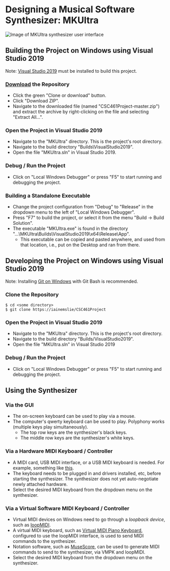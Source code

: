 # Designing a Musical Software Synthesizer: MKUltra

![Image of MKUltra synthesizer user interface](https://iainemslie.github.io/images/image22.png)

## Building the Project on Windows using Visual Studio 2019
Note: [Visual Studio 2019](https://visualstudio.microsoft.com/vs/) must be installed to build this project.

### [Download](https://github.com/iainemslie/CSC461Project/archive/master.zip) the Repository
* Click the green "Clone or download" button.
* Click "Download ZIP".
* Navigate to the downloaded file (named "CSC461Project-master.zip") and
  extract the archive by right-clicking on the file and selecting "Extract All...".
  
### Open the Project in Visual Studio 2019
* Navigate to the "MKUltra" directory. This is the project's root directory.
* Navigate to the build directory "Builds\VisualStudio2019".
* Open the file "MKUltra.sln" in Visual Studio 2019.

### Debug / Run the Project
* Click on "Local Windows Debugger" or press "F5" to start running and debugging the project.

### Building a Standalone Executable
* Change the project configuration from "Debug" to "Release" in the
  dropdown menu to the left of "Local Windows Debugger".
* Press "F7" to build the project, or select it from the menu "Build -> Build Solution".
* The executable "MKUltra.exe" is found in the directory
  "...\MKUltra\Builds\VisualStudio2019\x64\Release\App".
  * This executable can be copied and pasted anywhere, and used from that location,
    i.e., put on the Desktop and ran from there.


## Developing the Project on Windows using Visual Studio 2019
Note: Installing [Git on Windows](https://git-scm.com/downloads) with Git Bash is recommended.

### Clone the Repository
``` shell
$ cd <some directory>
$ git clone https://iainemslie/CSC461Project
```

### Open the Project in Visual Studio 2019
* Navigate to the "MKUltra" directory. This is the project's root directory.
* Navigate to the build directory "Builds/VisualStudio2019".
* Open the file "MKUltra.sln" in Visual Studio 2019

### Debug / Run the Project
* Click on "Local Windows Debugger" or press "F5" to start running and debugging the project.


## Using the Synthesizer

### Via the GUI
* The on-screen keyboard can be used to play via a mouse.
* The computer's qwerty keyboard can be used to play. Polyphony works (multiple keys play simultaneously).
  * The top row keys are the synthesizer's black keys.
  * The middle row keys are the synthesizer's white keys.
  
### Via a Hardware MIDI Keyboard / Controller
* A MIDI card, USB MIDI interface, or a USB MIDI keyboard is needed.
  For example, something like [this](https://www.akaipro.com/mpk-mini-mkii).
* The keyboard needs to be plugged in and drivers installed, etc, before starting the synthesizer.
  The synthesizer does not yet auto-negotiate newly attached hardware.
* Select the desired MIDI keyboard from the dropdown menu on the synthesizer.

### Via a Virtual Software MIDI Keyboard / Controller
* Virtual MIDI devices on Windows need to go through a *loopback device*,
  such as [loopMIDI](http://www.tobias-erichsen.de/software/loopmidi.html).
* A virtual MIDI keyboard, such as [Virtual MIDI Piano Keyboard](http://vmpk.sourceforge.net/),
  configured to use the loopMIDI interface, is used to send MIDI commands to the synthesizer.
* Notation software, such as [MuseScore](https://musescore.org/),
  can be used to generate MIDI commands to send to the synthesizer, via VMPK and loopMIDI.
* Select the desired MIDI keyboard from the dropdown menu on the synthesizer.
